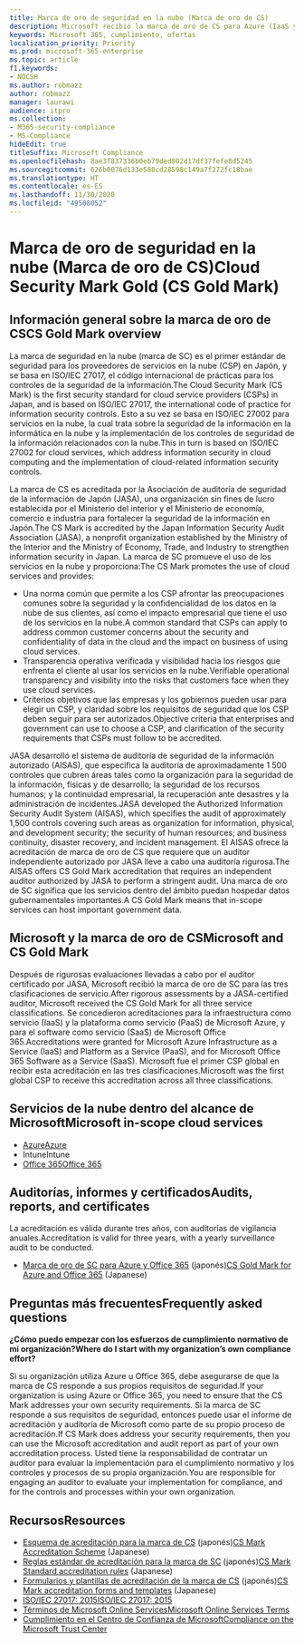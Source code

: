```yaml
---
title: Marca de oro de seguridad en la nube (Marca de oro de CS)
description: Microsoft recibió la marca de oro de CS para Azure (IaaS y PaaS) y Office 365 (SaaS) en Japón.
keywords: Microsoft 365, cumplimiento, ofertas
localization_priority: Priority
ms.prod: microsoft-365-enterprise
ms.topic: article
f1.keywords:
- NOCSH
ms.author: robmazz
author: robmazz
manager: laurawi
audience: itpro
ms.collection:
- M365-security-compliance
- MS-Compliance
hideEdit: true
titleSuffix: Microsoft Compliance
ms.openlocfilehash: 8ae3f837336b0eb79ded802d17df37fefe8d5245
ms.sourcegitcommit: 626b0076d133e588cd28598c149a7f272fc18bae
ms.translationtype: HT
ms.contentlocale: es-ES
ms.lasthandoff: 11/30/2020
ms.locfileid: "49508052"
---
```

# <a name="cloud-security-mark-gold-cs-gold-mark"></a><span data-ttu-id="1c1f3-104">Marca de oro de seguridad en la nube (Marca de oro de CS)</span><span class="sxs-lookup"><span data-stu-id="1c1f3-104">Cloud Security Mark Gold (CS Gold Mark)</span></span>

## <a name="cs-gold-mark-overview"></a><span data-ttu-id="1c1f3-105">Información general sobre la marca de oro de CS</span><span class="sxs-lookup"><span data-stu-id="1c1f3-105">CS Gold Mark overview</span></span>

<span data-ttu-id="1c1f3-106">La marca de seguridad en la nube (marca de SC) es el primer estándar de seguridad para los proveedores de servicios en la nube (CSP) en Japón, y se basa en ISO/IEC 27017, el código internacional de prácticas para los controles de la seguridad de la información.</span><span class="sxs-lookup"><span data-stu-id="1c1f3-106">The Cloud Security Mark (CS Mark) is the first security standard for cloud service providers (CSPs) in Japan, and is based on ISO/IEC 27017, the international code of practice for information security controls.</span></span> <span data-ttu-id="1c1f3-107">Esto a su vez se basa en ISO/IEC 27002 para servicios en la nube, la cual trata sobre la seguridad de la información en la informática en la nube y la implementación de los controles de seguridad de la información relacionados con la nube.</span><span class="sxs-lookup"><span data-stu-id="1c1f3-107">This in turn is based on ISO/IEC 27002 for cloud services, which address information security in cloud computing and the implementation of cloud-related information security controls.</span></span>

<span data-ttu-id="1c1f3-108">La marca de CS es acreditada por la Asociación de auditoría de seguridad de la información de Japón (JASA), una organización sin fines de lucro establecida por el Ministerio del interior y el Ministerio de economía, comercio e industria para fortalecer la seguridad de la información en Japón.</span><span class="sxs-lookup"><span data-stu-id="1c1f3-108">The CS Mark is accredited by the Japan Information Security Audit Association (JASA), a nonprofit organization established by the Ministry of the Interior and the Ministry of Economy, Trade, and Industry to strengthen information security in Japan.</span></span> <span data-ttu-id="1c1f3-109">La marca de SC promueve el uso de los servicios en la nube y proporciona:</span><span class="sxs-lookup"><span data-stu-id="1c1f3-109">The CS Mark promotes the use of cloud services and provides:</span></span>

- <span data-ttu-id="1c1f3-110">Una norma común que permite a los CSP afrontar las preocupaciones comunes sobre la seguridad y la confidencialidad de los datos en la nube de sus clientes, así como el impacto empresarial que tiene el uso de los servicios en la nube.</span><span class="sxs-lookup"><span data-stu-id="1c1f3-110">A common standard that CSPs can apply to address common customer concerns about the security and confidentiality of data in the cloud and the impact on business of using cloud services.</span></span>
- <span data-ttu-id="1c1f3-111">Transparencia operativa verificada y visibilidad hacia los riesgos que enfrenta el cliente al usar los servicios en la nube.</span><span class="sxs-lookup"><span data-stu-id="1c1f3-111">Verifiable operational transparency and visibility into the risks that customers face when they use cloud services.</span></span>
- <span data-ttu-id="1c1f3-112">Criterios objetivos que las empresas y los gobiernos pueden usar para elegir un CSP, y claridad sobre los requisitos de seguridad que los CSP deben seguir para ser autorizados.</span><span class="sxs-lookup"><span data-stu-id="1c1f3-112">Objective criteria that enterprises and government can use to choose a CSP, and clarification of the security requirements that CSPs must follow to be accredited.</span></span>

<span data-ttu-id="1c1f3-113">JASA desarrolló el sistema de auditoría de seguridad de la información autorizado (AISAS), que especifica la auditoría de aproximadamente 1 500 controles que cubren áreas tales como la organización para la seguridad de la información, físicas y de desarrollo; la seguridad de los recursos humanos; y la continuidad empresarial, la recuperación ante desastres y la administración de incidentes.</span><span class="sxs-lookup"><span data-stu-id="1c1f3-113">JASA developed the Authorized Information Security Audit System (AISAS), which specifies the audit of approximately 1,500 controls covering such areas as organization for information, physical, and development security; the security of human resources; and business continuity, disaster recovery, and incident management.</span></span> <span data-ttu-id="1c1f3-114">El AISAS ofrece la acreditación de marca de oro de CS que requiere que un auditor independiente autorizado por JASA lleve a cabo una auditoría rigurosa.</span><span class="sxs-lookup"><span data-stu-id="1c1f3-114">The AISAS offers CS Gold Mark accreditation that requires an independent auditor authorized by JASA to perform a stringent audit.</span></span> <span data-ttu-id="1c1f3-115">Una marca de oro de SC significa que los servicios dentro del ámbito puedan hospedar datos gubernamentales importantes.</span><span class="sxs-lookup"><span data-stu-id="1c1f3-115">A CS Gold Mark means that in-scope services can host important government data.</span></span>

## <a name="microsoft-and-cs-gold-mark"></a><span data-ttu-id="1c1f3-116">Microsoft y la marca de oro de CS</span><span class="sxs-lookup"><span data-stu-id="1c1f3-116">Microsoft and CS Gold Mark</span></span>

<span data-ttu-id="1c1f3-117">Después de rigurosas evaluaciones llevadas a cabo por el auditor certificado por JASA, Microsoft recibió la marca de oro de SC para las tres clasificaciones de servicio.</span><span class="sxs-lookup"><span data-stu-id="1c1f3-117">After rigorous assessments by a JASA-certified auditor, Microsoft received the CS Gold Mark for all three service classifications.</span></span> <span data-ttu-id="1c1f3-118">Se concedieron acreditaciones para la infraestructura como servicio (IaaS) y la plataforma como servicio (PaaS) de Microsoft Azure, y para el software como servicio (SaaS) de Microsoft Office 365.</span><span class="sxs-lookup"><span data-stu-id="1c1f3-118">Accreditations were granted for Microsoft Azure Infrastructure as a Service (IaaS) and Platform as a Service (PaaS), and for Microsoft Office 365 Software as a Service (SaaS).</span></span> <span data-ttu-id="1c1f3-119">Microsoft fue el primer CSP global en recibir esta acreditación en las tres clasificaciones.</span><span class="sxs-lookup"><span data-stu-id="1c1f3-119">Microsoft was the first global CSP to receive this accreditation across all three classifications.</span></span>

## <a name="microsoft-in-scope-cloud-services"></a><span data-ttu-id="1c1f3-120">Servicios de la nube dentro del alcance de Microsoft</span><span class="sxs-lookup"><span data-stu-id="1c1f3-120">Microsoft in-scope cloud services</span></span>

- [<span data-ttu-id="1c1f3-121">Azure</span><span class="sxs-lookup"><span data-stu-id="1c1f3-121">Azure</span></span>](https://aka.ms/AzureCompliance)
- <span data-ttu-id="1c1f3-122">Intune</span><span class="sxs-lookup"><span data-stu-id="1c1f3-122">Intune</span></span>
- [<span data-ttu-id="1c1f3-123">Office 365</span><span class="sxs-lookup"><span data-stu-id="1c1f3-123">Office 365</span></span>](https://go.microsoft.com/fwlink/p/?LinkID=2077751)

## <a name="audits-reports-and-certificates"></a><span data-ttu-id="1c1f3-124">Auditorías, informes y certificados</span><span class="sxs-lookup"><span data-stu-id="1c1f3-124">Audits, reports, and certificates</span></span>

<span data-ttu-id="1c1f3-125">La acreditación es válida durante tres años, con auditorías de vigilancia anuales.</span><span class="sxs-lookup"><span data-stu-id="1c1f3-125">Accreditation is valid for three years, with a yearly surveillance audit to be conducted.</span></span>

- <span data-ttu-id="1c1f3-126">[Marca de oro de SC para Azure y Office 365](https://jcispa.jasa.jp/cs_mark_co/cs_gold_mark_co/) (japonés)</span><span class="sxs-lookup"><span data-stu-id="1c1f3-126">[CS Gold Mark for Azure and Office 365](https://jcispa.jasa.jp/cs_mark_co/cs_gold_mark_co/) (Japanese)</span></span>

## <a name="frequently-asked-questions"></a><span data-ttu-id="1c1f3-127">Preguntas más frecuentes</span><span class="sxs-lookup"><span data-stu-id="1c1f3-127">Frequently asked questions</span></span>

<span data-ttu-id="1c1f3-128">**¿Cómo puedo empezar con los esfuerzos de cumplimiento normativo de mi organización?**</span><span class="sxs-lookup"><span data-stu-id="1c1f3-128">**Where do I start with my organization’s own compliance effort?**</span></span>

<span data-ttu-id="1c1f3-129">Si su organización utiliza Azure u Office 365, debe asegurarse de que la marca de CS responde a sus propios requisitos de seguridad.</span><span class="sxs-lookup"><span data-stu-id="1c1f3-129">If your organization is using Azure or Office 365, you need to ensure that the CS Mark addresses your own security requirements.</span></span> <span data-ttu-id="1c1f3-130">Si la marca de SC responde a sus requisitos de seguridad, entonces puede usar el informe de acreditación y auditoría de Microsoft como parte de su propio proceso de acreditación.</span><span class="sxs-lookup"><span data-stu-id="1c1f3-130">If CS Mark does address your security requirements, then you can use the Microsoft accreditation and audit report as part of your own accreditation process.</span></span> <span data-ttu-id="1c1f3-131">Usted tiene la responsabilidad de contratar un auditor para evaluar la implementación para el cumplimiento normativo y los controles y procesos de su propia organización.</span><span class="sxs-lookup"><span data-stu-id="1c1f3-131">You are responsible for engaging an auditor to evaluate your implementation for compliance, and for the controls and processes within your own organization.</span></span>

## <a name="resources"></a><span data-ttu-id="1c1f3-132">Recursos</span><span class="sxs-lookup"><span data-stu-id="1c1f3-132">Resources</span></span>

- <span data-ttu-id="1c1f3-133">[Esquema de acreditación para la marca de CS](https://jcispa.jasa.jp/cloud_security/) (japonés)</span><span class="sxs-lookup"><span data-stu-id="1c1f3-133">[CS Mark Accreditation Scheme](https://jcispa.jasa.jp/cloud_security/) (Japanese)</span></span>
- <span data-ttu-id="1c1f3-134">[Reglas estándar de acreditación para la marca de SC](https://jcispa.jasa.jp/cloud_security/jcispa_regulation/) (japonés)</span><span class="sxs-lookup"><span data-stu-id="1c1f3-134">[CS Mark Standard accreditation rules](https://jcispa.jasa.jp/cloud_security/jcispa_regulation/) (Japanese)</span></span>
- <span data-ttu-id="1c1f3-135">[Formularios y plantillas de acreditación de la marca de CS](https://jcispa.jasa.jp/cloud_security/jcispa_regulation_form/) (japonés)</span><span class="sxs-lookup"><span data-stu-id="1c1f3-135">[CS Mark accreditation forms and templates](https://jcispa.jasa.jp/cloud_security/jcispa_regulation_form/) (Japanese)</span></span>
- [<span data-ttu-id="1c1f3-136">ISO/IEC 27017: 2015</span><span class="sxs-lookup"><span data-stu-id="1c1f3-136">ISO/IEC 27017: 2015</span></span>](https://www.iso.org/iso/home/store/catalogue_tc/catalogue_detail.htm?csnumber=43757)
- [<span data-ttu-id="1c1f3-137">Términos de Microsoft Online Services</span><span class="sxs-lookup"><span data-stu-id="1c1f3-137">Microsoft Online Services Terms</span></span>](https://aka.ms/Online-Services-Terms)
- [<span data-ttu-id="1c1f3-138">Cumplimiento en el Centro de Confianza de Microsoft</span><span class="sxs-lookup"><span data-stu-id="1c1f3-138">Compliance on the Microsoft Trust Center</span></span>](https://www.microsoft.com/trust-center/compliance/compliance-overview)
